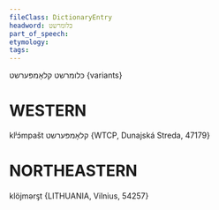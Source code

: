 ```yaml
---
fileClass: DictionaryEntry
headword: כּלומרשט
part_of_speech: 
etymology: 
tags: 
---
```

כּלומרשט
קלאָמפּערשט {variants}

WESTERN
========

klʲɔ́mpašt קלאָמפּערשט {WTCP, Dunajská Streda, 47179}

NORTHEASTERN
==============

klöjmərᶊt {LITHUANIA, Vilnius, 54257}